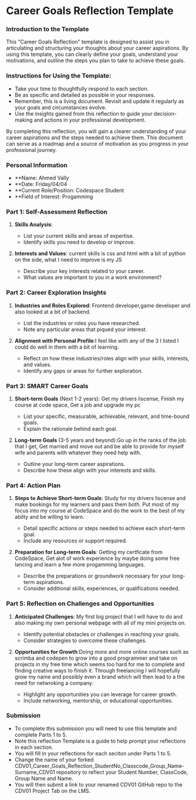 
# Career Goals Reflection Template

### Introduction to the Template

This "Career Goals Reflection" template is designed to assist you in articulating and structuring your thoughts about your career aspirations. By using this template, you can clearly define your goals, understand your motivations, and outline the steps you plan to take to achieve these goals.

### Instructions for Using the Template:

- Take your time to thoughtfully respond to each section.
- Be as specific and detailed as possible in your responses.
- Remember, this is a living document. Revisit and update it regularly as your goals and circumstances evolve.
- Use the insights gained from this reflection to guide your decision-making and actions in your professional development.

By completing this reflection, you will gain a clearer understanding of your career aspirations and the steps needed to achieve them. This document can serve as a roadmap and a source of motivation as you progress in your professional journey.

### Personal Information

- **Name: Ahmed Vally
- **Date: Friday/04/04
- **Current Role/Position: Codespace Student
- **Field of Interest: Progamming 

### Part 1: Self-Assessment Reflection

1. **Skills Analysis**:
    
    - List your current skills and areas of expertise.
    - Identify skills you need to develop or improve.
2. **Interests and Values**: current skills is css and html with a bit of python on the side, what I need to improve is my JS
    
    - Describe your key interests related to your career.
    - What values are important to you in a work environment?

### Part 2: Career Exploration Insights

1. **Industries and Roles Explored**: Frontend developer,game developer and also looked at a bit of backend.
    
    - List the industries or roles you have researched.
    - Note any particular areas that piqued your interest.
2. **Alignment with Personal Profile**:I feel like with any of the 3 I listed I could do well in them with a bit of learning.
    
    - Reflect on how these industries/roles align with your skills, interests, and values.
    - Identify any gaps or areas for further exploration.

### Part 3: SMART Career Goals

1. **Short-term Goals** (Next 1-2 years): Get my drivers liscense, Finish my course at code space, Get a job and upgrade my pc  
    
    - List your specific, measurable, achievable, relevant, and time-bound goals.
    - Explain the rationale behind each goal.
2. **Long-term Goals** (3-5 years and beyond):Go up in the ranks of the job that I get, Get married and move out and be able to provide for myself wife and parents with whatever they need help with.
    
    - Outline your long-term career aspirations.
    - Describe how these align with your interests and skills.

### Part 4: Action Plan

1. **Steps to Achieve Short-term Goals**: Study for my drivers liscense and make bookings for my learners and pass them both. Put most of my focus into my course at CodeSpace and do the work to the best of my abilty and be willing to learn.
    
    - Detail specific actions or steps needed to achieve each short-term goal.
    - Include any resources or support required.
2. **Preparation for Long-term Goals**: Getting my certficate from CodeSpace, Get alot of work experience by maybe doing some free lancing and learn a few more progamming languages.
    
    - Describe the preparations or groundwork necessary for your long-term aspirations.
    - Consider additional skills, experiences, or qualifications needed.

### Part 5: Reflection on Challenges and Opportunities

1. **Anticipated Challenges**: My first big project that I will have to do and also making my own personal webpage with all of my mini projects on.
    
    - Identify potential obstacles or challenges in reaching your goals.
    - Consider strategies to overcome these challenges.
2. **Opportunities for Growth**:Doing more and more online courses such as scrimba and codepen to grow into a good programmer and take on projects in my free time which seems too hard for me to complete and finding creative ways to finish it.
Through freelancing I will hopefully grow my name and possibly even a brand which will then lead to a the need for netwroking a company.
    
    - Highlight any opportunities you can leverage for career growth.
    - Include networking, mentorship, or educational opportunities.

### Submission

- To complete this submission you will need to use this template and complete Parts 1 to 5.
- Note this reflection Template is a guide to help prompt your reflections in each section.
- You will fill in your reflections for each seciton under Parts 1 to 5.
- Change the name of your forked CDV01_Career_Goals_Reflection_StudentNo_Classcode_Group_Name-Surname_CDV01 repository to reflect your Student Number, ClassCode, Group Name and Name.
- You will then submit a link to your renamed CDV01 GitHub repo to the CDV01 Project Tab on the LMS.


